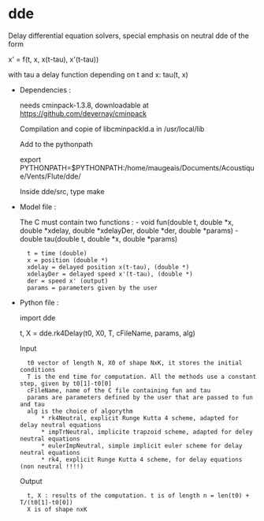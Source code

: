 # dde
Delay differential equation solvers, special emphasis on neutral dde of the form

x' = f(t, x, x(t-tau), x'(t-tau))

with tau a delay function depending on t and x: tau(t, x)

* Dependencies : 

    needs cminpack-1.3.8, downloadable at https://github.com/devernay/cminpack

    Compilation and copie of libcminpackld.a in /usr/local/lib

    Add to the pythonpath 

    export PYTHONPATH=$PYTHONPATH:/home/maugeais/Documents/Acoustique/Vents/Flute/dde/
    
    Inside dde/src, type make


* Model file :

    The C must contain two functions : 
        - void fun(double t, double *x, double *xdelay, double *xdelayDer, double *der, double *params)
        - double tau(double t, double *x, double *params)
        
        t = time (double)
        x = position (double *)
        xdelay = delayed position x(t-tau), (double *)
        xdelayDer = delayed speed x'(t-tau), (double *)
        der = speed x' (output)
        params = parameters given by the user 
        
* Python file :

    import dde
        
    t, X = dde.rk4Delay(t0, X0, T, cFileName, params, alg)
    
    Input
    
        t0 vector of length N, X0 of shape NxK, it stores the initial conditions
        T is the end time for computation. All the methods use a constant step, given by t0[1]-t0[0]
        cFileName, name of the C file containing fun and tau
        params are parameters defined by the user that are passed to fun and tau 
        alg is the choice of algorythm
            * rk4Neutral, explicit Runge Kutta 4 scheme, adapted for delay neutral equations
            * impTrNeutral, implicite trapzoid scheme, adapted for deley neutral equations
            * eulerImpNeutral, simple implicit euler scheme for delay neutral equations
            * rk4, explicit Runge Kutta 4 scheme, for delay equations (non neutral !!!!)
        
    

    Output
    
        t, X : results of the computation. t is of length n = len(t0) + T/(t0[1]-t0[0])
        X is of shape nxK
